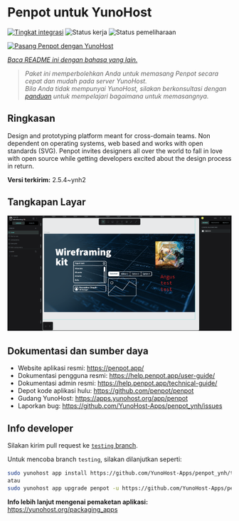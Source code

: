 <!--
N.B.: README ini dibuat secara otomatis oleh <https://github.com/YunoHost/apps/tree/master/tools/readme_generator>
Ini TIDAK boleh diedit dengan tangan.
-->

# Penpot untuk YunoHost

[![Tingkat integrasi](https://apps.yunohost.org/badge/integration/penpot)](https://ci-apps.yunohost.org/ci/apps/penpot/)
![Status kerja](https://apps.yunohost.org/badge/state/penpot)
![Status pemeliharaan](https://apps.yunohost.org/badge/maintained/penpot)

[![Pasang Penpot dengan YunoHost](https://install-app.yunohost.org/install-with-yunohost.svg)](https://install-app.yunohost.org/?app=penpot)

*[Baca README ini dengan bahasa yang lain.](./ALL_README.md)*

> *Paket ini memperbolehkan Anda untuk memasang Penpot secara cepat dan mudah pada server YunoHost.*  
> *Bila Anda tidak mempunyai YunoHost, silakan berkonsultasi dengan [panduan](https://yunohost.org/install) untuk mempelajari bagaimana untuk memasangnya.*

## Ringkasan

Design and prototyping platform meant for cross-domain teams. Non dependent on operating systems, web based and works with open standards (SVG). Penpot invites designers all over the world to fall in love with open source while getting developers excited about the design process in return.

**Versi terkirim:** 2.5.4~ynh2

## Tangkapan Layar

![Tangkapan Layar pada Penpot](./doc/screenshots/penpot.png)

## Dokumentasi dan sumber daya

- Website aplikasi resmi: <https://penpot.app/>
- Dokumentasi pengguna resmi: <https://help.penpot.app/user-guide/>
- Dokumentasi admin resmi: <https://help.penpot.app/technical-guide/>
- Depot kode aplikasi hulu: <https://github.com/penpot/penpot>
- Gudang YunoHost: <https://apps.yunohost.org/app/penpot>
- Laporkan bug: <https://github.com/YunoHost-Apps/penpot_ynh/issues>

## Info developer

Silakan kirim pull request ke [`testing` branch](https://github.com/YunoHost-Apps/penpot_ynh/tree/testing).

Untuk mencoba branch `testing`, silakan dilanjutkan seperti:

```bash
sudo yunohost app install https://github.com/YunoHost-Apps/penpot_ynh/tree/testing --debug
atau
sudo yunohost app upgrade penpot -u https://github.com/YunoHost-Apps/penpot_ynh/tree/testing --debug
```

**Info lebih lanjut mengenai pemaketan aplikasi:** <https://yunohost.org/packaging_apps>
